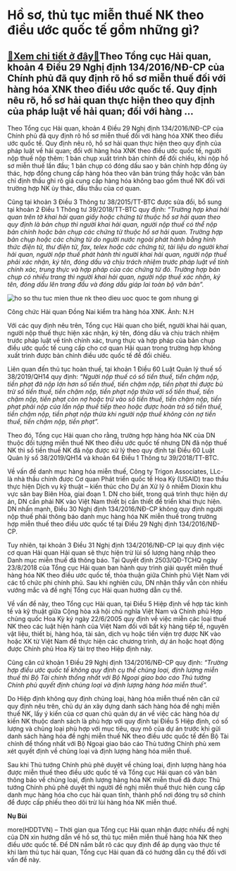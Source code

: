 Hồ sơ, thủ tục miễn thuế NK theo điều ước quốc tế gồm những gì?
===============================================================

[:gift:Xem chi tiết ở đây:gift:](https://hddtvn.com/ho-so-thu-tuc-mien-thue-nk-theo-dieu-uoc-quoc-te-gom-nhung-gi/)Theo Tổng cục Hải quan, khoản 4 Điều 29 Nghị định 134/2016/NĐ-CP của Chính phủ đã quy định rõ hồ sơ miễn thuế đối với hàng hóa XNK theo điều ước quốc tế. Quy định nêu rõ, hồ sơ hải quan thực hiện theo quy định của pháp luật về hải quan; đối với hàng …
-----------------------------------------------------------------------------------------------------------------------------------------------------------------------------------------------------------------------------------------------------------


Theo Tổng cục Hải quan, khoản 4 Điều 29 Nghị định 134/2016/NĐ-CP của Chính phủ đã quy định rõ hồ sơ miễn thuế đối với hàng hóa XNK theo điều ước quốc tế. Quy định nêu rõ, hồ sơ hải quan thực hiện theo quy định của pháp luật về hải quan; đối với hàng hóa XNK theo điều ước quốc tế, người nộp thuế nộp thêm: 1 bản chụp xuất trình bản chính để đối chiếu, khi nộp hồ sơ miễn thuế lần đầu; 1 bản chụp có đóng dấu sao y bản chính hợp đồng ủy thác, hợp đồng chung cấp hàng hóa theo văn bản trúng thầy hoặc văn bản chỉ định thầu ghi rõ giá cung cấp hàng hóa không bao gồm thuế NK đối với trường hợp NK ủy thác, đấu thầu của cơ quan.


Cũng tại khoản 3 Điều 3 Thông tư 38/2015/TT-BTC được sửa đổi, bổ sung tại khoản 2 Điều 1 Thông tư 39/2018/TT-BTC quy định: *“Trường hợp khai hải quan trên tờ khai hải quan giấy hoặc chứng từ thuộc hồ sơ hải quan theo quy định là bản chụp thì người khai hải quan, người nộp thuế có thể nộp bản chính hoặc bản chụp các chứng từ thuộc hồ sơ hải quan. Trường hợp bản chụp hoặc các chứng từ do người nước ngoài phát hành bằng hình thức điện tử, thư điện tử, fax, telex hoặc các chứng từ, tài liệu do người khai hải quan, người nộp thuế phát hành thì người khai hải quan, người nộp thuế phải xác nhận, ký tên, đóng dấu và chịu trách nhiệm trước pháp luật về tính chính xác, trung thực và hợp pháp của các chứng từ đó. Trường hợp bản chụp có nhiều trang thì người khai hải quan, người nộp thuế xác nhận, ký tên, đóng dấu lên trang đầu và đóng dấu giáp lai toàn bộ văn bản”.*





![ho so thu tuc mien thue nk theo dieu uoc quoc te gom nhung gi](https://haiquanonline.com.vn/stores/news_dataimages/hiennt/082020/10/15/in_article/3736_IMG_8059.jpg?rt=20200904090613 "Hồ sơ, thủ tục miễn thuế NK theo điều ước quốc tế gồm những gì?")


Công chức Hải quan Đồng Nai kiểm tra hàng hóa XNK. Ảnh: N.H



Với các quy định nêu trên, Tổng cục Hải quan cho biết, người khai hải quan, người nộp thuế thực hiện xác nhận, ký tên, đóng dấu và chịu trách nhiệm trước pháp luật về tính chính xác, trung thực và hợp pháp của bản chụp điều ước quốc tế cung cấp cho cơ quan Hải quan trong trường hợp không xuất trình được bản chính điều ước quốc tế để đối chiếu.


Liên quan đến thủ tục hoàn thuế, tại khoản 1 Điều 60 Luật Quản lý thuế số 38/2019/QH14 quy định: *“Người nộp thuế có số tiền thuế, tiền chậm nộp, tiền phạt đã nộp lớn hơn số tiền thuế, tiền chậm nộp, tiền phạt thì được bù trừ số tiền thuế, tiền chậm nộp, tiền phạt nộp thừa với số tiền thuế, tiền chậm nộp, tiền phạt còn nợ hoặc trừ vào số tiền thuế, tiền chậm nộp, tiền phạt phải nộp của lần nộp thuế tiếp theo hoặc được hoàn trả số tiền thuế, tiền chậm nộp, tiền phạt nộp thừa khi người nộp thuế không còn nợ tiền thuế, tiền chậm nộp, tiền phạt”.*


Theo đó, Tổng cục Hải quan cho rằng, trường hợp hàng hóa NK của DN thuộc đối tượng miễn thuế NK theo điều ước quốc tế nhưng DN đã nộp thuế NK thì số tiền thuế NK đã nộp được xử lý theo quy định tại Điều 60 Luật Quản lý số 38/2019/QH14 và khoản 64 Điều 1 Thông tư 39/2018/TT-BTC.


Về vấn đề danh mục hàng hóa miễn thuế, Công ty Trigon Associates, LLc- là nhà thầu chính được Cơ quan Phát triển quốc tế Hoa Kỳ (USAID) trao thầu thực hiện Dịch vụ kỹ thuật – kiến thúc cho Dự án Xử lý ô nhiễm Dioxin khu vực sân bay Biên Hòa, giai đoạn 1. DN cho biết, trong quá trình thực hiện dự án, DN cần phải NK vào Việt Nam thiết bị cần thiết để triển khai thực hiện. DN nhấn mạnh, Điều 30 Nghị định 134/2016/NĐ-CP không quy định người nộp thuế phải thông báo danh mục hàng hóa NK miễn thuế trong trường hợp miễn thuế theo điều ước quốc tế tại Điều 29 Nghị định 134/2016/NĐ-CP.


Tuy nhiên, tại khoản 3 Điều 31 Nghị định 134/2016/NĐ-CP lại quy định việc cơ quan Hải quan Hải quan sẽ thực hiện trừ lùi số lượng hàng nhập theo Danh mục miễn thuế đã thông báo. Tại Quyết định 2503/QĐ-TCHQ ngày 23/8/2018 của Tổng cục Hải quan ban hành quy trình giải quyết miễn thuế hàng hóa NK theo điều ước quốc tế, thỏa thuận giữa Chính phủ Việt Nam với các tổ chức phi chính phủ. Sau khi nghiên cứu, DN nhận thấy vẫn còn nhiều vướng mắc và đề nghị Tổng cục Hải quan hướng dẫn cụ thể.


Về vấn đề này, theo Tổng cục Hải quan, tại Điều 5 Hiệp định về hợp tác kinh tế và kỹ thuật giữa Cộng hòa xã hội chủ nghĩa Việt Nam và Chính phủ Hợp chủng quốc Hoa Kỳ ký ngày 22/6/2005 quy định về việc miễn các loại thuế NK theo các luật hiện hành của Việt Nam đối với bất kỳ hàng tiếp tế, nguyên vật liệu, thiết bị, hàng hóa, tài sản, dịch vụ hoặc tiền viện trợ được NK vào hoặc XK từ Việt Nam để thực hiện các chương trình, dự án hoặc hoạt động được Chính phủ Hoa Kỳ tài trợ theo Hiệp định này.


Cũng căn cứ khoản 1 Điều 29 Nghị định 134/2016/NĐ-CP quy định: *“Trường hợp điều ước quốc tế không quy định cụ thể chủng loại, định lượng miễn thuế thì Bộ Tài chính thống nhất với Bộ Ngoại giao báo cáo Thủ tướng Chính phủ quyết định chủng loại và định lượng hàng hóa miễn thuế”.*


Do Hiệp định không quy định chủng loại, hàng hóa miễn thuế nên căn cứ quy định nêu trên, chủ dự án xây dựng danh sách hàng hóa đề nghị miễn thuế NK, lấy ý kiến của cơ quan chủ quản dự án về việc các hàng hóa dự kiến NK thuộc danh sách là phù hợp với quy định tại Điều 5 Hiệp định, có số lượng và chủng loại phù hợp với mục tiêu, quy mô của dự án trước khi gửi danh sách hàng hóa đề nghị miễn thuế NK theo điều ước quốc tế đến Bộ Tài chính để thống nhất với Bộ Ngoại giao báo cáo Thủ tướng Chính phủ xem xét quyết định về chủng loại và định lượng hàng hóa miễn thuế.


Sau khi Thủ tướng Chính phủ phê duyệt về chủng loại, định lượng hàng hóa được miễn thuế theo điều ước quốc tế và Tổng cục Hải quan có văn bản thông báo về chủng loại, định lượng hàng hóa NK miễn thuế đã được Thủ tướng Chính phủ phê duyệt thì người đề nghị miễn thuế thực hiện cung cấp danh mục hàng hóa cho cục hải quan tỉnh, thành phố nơi đóng trụ sở chính để được cấp phiếu theo dõi trừ lùi hàng hóa NK miễn thuế.




**Nụ Bùi**



more(HDDTVN) – Thời gian qua Tổng cục Hải quan nhận được nhiều đề nghị của DN xin hướng dẫn về hồ sơ, thủ tục miễn miễn thuế hàng hóa NK theo điều ước quốc tế. Để DN nắm bắt rõ các quy định để áp dụng vào thực tế khi làm thủ tục hải quan, Tổng cục Hải quan đã có hướng dẫn cụ thể đối với vấn đề này.

